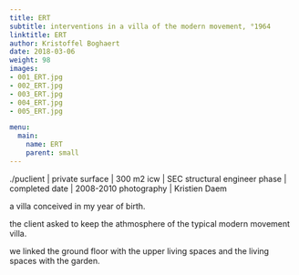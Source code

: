 ```yaml
---
title: ERT
subtitle: interventions in a villa of the modern movement, °1964
linktitle: ERT
author: Kristoffel Boghaert
date: 2018-03-06
weight: 98
images:
- 001_ERT.jpg
- 002_ERT.jpg
- 003_ERT.jpg
- 004_ERT.jpg
- 005_ERT.jpg

menu:
  main:
    name: ERT
    parent: small
---
```


./puclient		|		private
surface		|		300 m2
icw			|		SEC structural engineer
phase		|		completed
date		|		2008-2010
photography	|		Kristien Daem

a villa conceived in my year of birth.

the client asked to keep the athmosphere of the typical modern movement villa.

we linked the ground floor with the upper living spaces and the living spaces with the garden.

